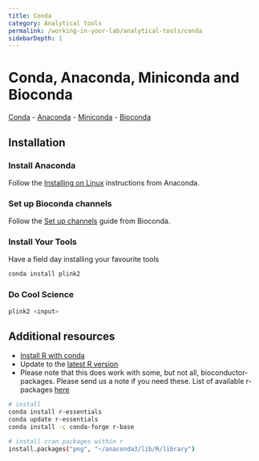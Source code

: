 ```yaml
---
title: Conda
category: Analytical tools
permalink: /working-in-your-lab/analytical-tools/conda
sidebarDepth: 1
---
```


# Conda, Anaconda, Miniconda and Bioconda

[Conda](https://conda.io/en/latest/) - [Anaconda](https://docs.anaconda.com/anaconda/) - [Miniconda](https://conda.io/en/latest/miniconda.html) - [Bioconda](https://bioconda.github.io)

## Installation

### Install Anaconda

Follow the [Installing on Linux](https://docs.anaconda.com/anaconda/install/linux/#installation) instructions from Anaconda.

### Set up Bioconda channels

Follow the [Set up channels](https://bioconda.github.io/user/install.html#set-up-channels) guide from Bioconda.

### Install Your Tools

Have a field day installing your favourite tools

```bash
conda install plink2
```

### Do Cool Science

```bash
plink2 <input>
```

## Additional resources

- [Install R with conda](https://conda.io/docs/user-guide/tasks/use-r-with-conda.html)
- Update to the [latest R version](https://anaconda.org/conda-forge/r-base)
- Please note that this does work with some, but not all, bioconductor-packages. Please send us a note if you need these. List of available r-packages [here](https://repo.continuum.io/pkgs/r/linux-64/)

```bash
# install
conda install r-essentials
conda update r-essentials
conda install -c conda-forge r-base

# install cran packages within r
install.packages("png", "~/anaconda3/lib/R/library")
```
